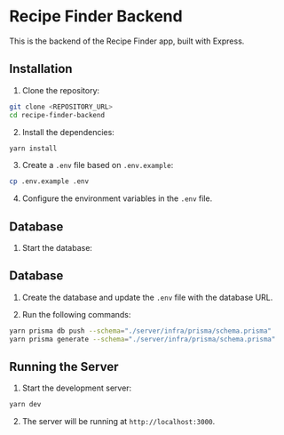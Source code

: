 # Recipe Finder Backend

This is the backend of the Recipe Finder app, built with Express.

## Installation

1. Clone the repository:
  ```bash
  git clone <REPOSITORY_URL>
  cd recipe-finder-backend
  ```

2. Install the dependencies:
  ```bash
  yarn install
  ```

3. Create a `.env` file based on `.env.example`:
  ```bash
  cp .env.example .env
  ```

4. Configure the environment variables in the `.env` file.

## Database

1. Start the database:
## Database

1. Create the database and update the `.env` file with the database URL.

2. Run the following commands:
  ```bash
  yarn prisma db push --schema="./server/infra/prisma/schema.prisma"
  yarn prisma generate --schema="./server/infra/prisma/schema.prisma"
  ```

## Running the Server

1. Start the development server:
  ```bash
  yarn dev
  ```

2. The server will be running at `http://localhost:3000`.

